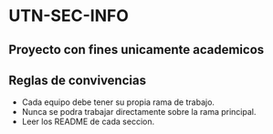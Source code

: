 # UTN-SEC-INFO



## Proyecto con fines unicamente academicos

## Reglas de convivencias
* Cada equipo debe tener su propia rama de trabajo.
* Nunca se podra trabajar directamente sobre la rama principal.
* Leer los README de cada seccion.